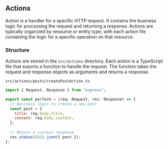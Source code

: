 ## Actions

Action is a handler for a specific HTTP request. It contains the business logic for processing the request and returning a response. Actions are typically organized by resource or entity type, with each action file containing the logic for a specific operation on that resource.

### Structure

Actions are stored in the `src/actions` directory. Each action is a TypeScript file that exports a function to handle the request. The function takes the request and response objects as arguments and returns a response.


`src/actions/posts/createPostAction.ts`

```javascript
import { Request, Response } from "express";

export const perform = (req: Request, res: Response) => {
  // Business logic to create a new post
  const post = {
    title: req.body.title,
    content: req.body.content,
  };
  
  // Return a success response
  res.status(201).json({ post });
};
```